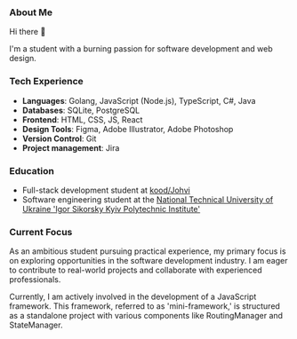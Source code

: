 <!--
**OlhaBalahush/OlhaBalahush** is a ✨ _special_ ✨ repository because its `README.md` (this file) appears on your GitHub profile.

Here are some ideas to get you started:

- 🔭 I’m currently working on ...
- 🌱 I’m currently learning ...
- 👯 I’m looking to collaborate on ...
- 🤔 I’m looking for help with ...
- 💬 Ask me about ...
- 📫 How to reach me: ...
- 😄 Pronouns: ...
- ⚡ Fun fact: ...
-->

### About Me

Hi there 👋

I'm a student with a burning passion for software development and web design.

### Tech Experience

- **Languages**: Golang, JavaScript (Node.js), TypeScript, C#, Java
- **Databases**: SQLite, PostgreSQL
- **Frontend**: HTML, CSS, JS, React
- **Design Tools**: Figma, Adobe Illustrator, Adobe Photoshop
- **Version Control**: Git
- **Project management**: Jira
<!--- **Frameworks**: Django, Express.js, Spring Boot -->
### Education

- Full-stack development student at [kood/Johvi](https://kood.tech/)
- Software engineering student at the [National Technical University of Ukraine 'Igor Sikorsky Kyiv Polytechnic Institute'](https://kpi.ua/en/)

### Current Focus

As an ambitious student pursuing practical experience, my primary focus is on exploring opportunities in the software development industry. I am eager to contribute to real-world projects and collaborate with experienced professionals.

Currently, I am actively involved in the development of a JavaScript framework. This framework, referred to as 'mini-framework,' is structured as a standalone project with various components like RoutingManager and StateManager.
